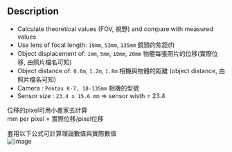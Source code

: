 ## Description
* Calculate theoretical values (FOV, 視野) and compare with measured values
* Use lens of focal length: `18mm`, `53mm`, `135mm` 鏡頭的焦距(f)
* Object displacement of: `1mm`, `5mm`, `10mm`, `20mm` 物體每張照片的位移(實際位移, 由照片檔名可知) 
* Object distance of: `0.6m`, `1.2m`, `1.8m` 相機與物體的距離 (object distance, 由照片檔名可知)
* Camera : `Pentax K-7, 18-135mm` 相機的型號
* Sensor size : `23.4 x 15.6 mm` => sensor wisth = 23.4

位移的pixel可用小畫家去計算  
mm per pixel = 實際位移/pixel位移  

套用以下公式可計算理論數值與實際數值  
![image](https://user-images.githubusercontent.com/66452317/156520160-018a80db-1bee-46b8-9a9a-7e77be61a0d5.png)
